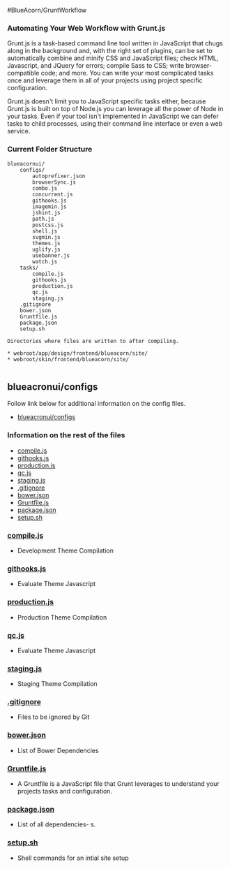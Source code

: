 #BlueAcorn/GruntWorkflow

### Automating Your Web Workflow with Grunt.js

Grunt.js is a task-based command line tool written in JavaScript that chugs along in the background and, with the right set of plugins, can be set to automatically combine and minify CSS and JavaScript files; check HTML, Javascript, and JQuery for errors; compile Sass to CSS; write browser-compatible code; and more. You can write your most complicated tasks once and leverage them in all of your projects using project specific configuration.

Grunt.js doesn't limit you to JavaScript specific tasks either, because Grunt.js is built on top of Node.js you can leverage all the power of Node in your tasks. Even if your tool isn't implemented in JavaScript we can defer tasks to child processes, using their command line interface or even a web service.

### Current Folder Structure

```
blueacornui/
    configs/
        autoprefixer.json
        browserSync.js
        combo.js
        concurrent.js
        githooks.js
        imagemin.js
        jshint.js
        path.js
        postcss.js
        shell.js
        svgmin.js
        themes.js
        uglify.js
        usebanner.js
        watch.js
    tasks/
    	compile.js
    	githooks.js
    	production.js
    	qc.js
    	staging.js
    .gitignore
    bower.json
    Gruntfile.js
    package.json
    setup.sh

Directories where files are written to after compiling.

* webroot/app/design/frontend/blueacorn/site/
* webroot/skin/frontend/blueacorn/site/
    
```

## blueacronui/configs

Follow link below for additional information on the config files.

* [blueacronui/configs](https://github.com/BlueAcornInc/green-pistachio/tree/master/documentation/skin/frontend/blueacorn/site/js/development/USAGE-BLUEACORN-GRUNT-CONFIGS.MD)

### Information on the rest of the files

* [compile.js](#compile)
* [githooks.js](#githooks)
* [production.js](#production)
* [qc.js](#qc)
* [staging.js](#staging)
* [.gitignore](#gitignore)
* [bower.json](#bower)
* [Gruntfile.js](#gruntfile)
* [package.json](#package)
* [setup.sh](#setup)

### [compile.js](id:compile)

- Development Theme Compilation

### [githooks.js](id:githooks)

- Evaluate Theme Javascript

### [production.js](id:production)

- Production Theme Compilation

### [qc.js](id:qc)

- Evaluate Theme Javascript

### [staging.js](id:staging)

- Staging Theme Compilation

### [.gitignore](id:gitignore)

- Files to be ignored by Git

### [bower.json](id:bower)

- List of Bower Dependencies

### [Gruntfile.js](id:gruntfile)

- A Gruntfile is a JavaScript file that Grunt leverages to understand your projects tasks and configuration.

### [package.json](id:package)

- List of all dependencies- s.

### [setup.sh](id:setup)

- Shell commands for an intial site setup

